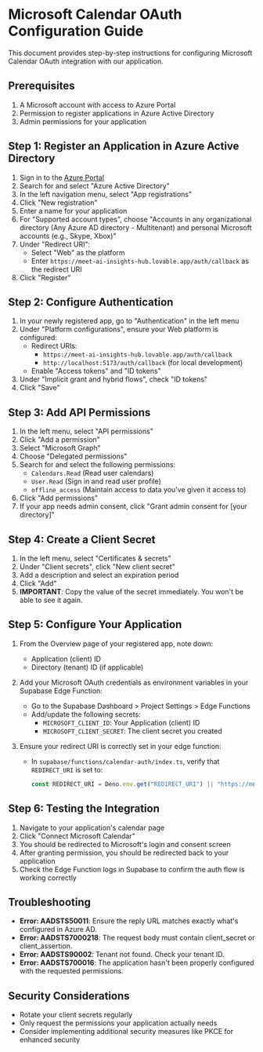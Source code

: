 
# Microsoft Calendar OAuth Configuration Guide

This document provides step-by-step instructions for configuring Microsoft Calendar OAuth integration with our application.

## Prerequisites

1. A Microsoft account with access to Azure Portal
2. Permission to register applications in Azure Active Directory
3. Admin permissions for your application

## Step 1: Register an Application in Azure Active Directory

1. Sign in to the [Azure Portal](https://portal.azure.com/)
2. Search for and select "Azure Active Directory"
3. In the left navigation menu, select "App registrations"
4. Click "New registration"
5. Enter a name for your application
6. For "Supported account types", choose "Accounts in any organizational directory (Any Azure AD directory - Multitenant) and personal Microsoft accounts (e.g., Skype, Xbox)"
7. Under "Redirect URI":
   - Select "Web" as the platform
   - Enter `https://meet-ai-insights-hub.lovable.app/auth/callback` as the redirect URI
8. Click "Register"

## Step 2: Configure Authentication

1. In your newly registered app, go to "Authentication" in the left menu
2. Under "Platform configurations", ensure your Web platform is configured:
   - Redirect URIs: 
     - `https://meet-ai-insights-hub.lovable.app/auth/callback`
     - `http://localhost:5173/auth/callback` (for local development)
   - Enable "Access tokens" and "ID tokens"
3. Under "Implicit grant and hybrid flows", check "ID tokens"
4. Click "Save"

## Step 3: Add API Permissions

1. In the left menu, select "API permissions"
2. Click "Add a permission"
3. Select "Microsoft Graph"
4. Choose "Delegated permissions"
5. Search for and select the following permissions:
   - `Calendars.Read` (Read user calendars)
   - `User.Read` (Sign in and read user profile)
   - `offline_access` (Maintain access to data you've given it access to)
6. Click "Add permissions"
7. If your app needs admin consent, click "Grant admin consent for [your directory]"

## Step 4: Create a Client Secret

1. In the left menu, select "Certificates & secrets"
2. Under "Client secrets", click "New client secret"
3. Add a description and select an expiration period
4. Click "Add"
5. **IMPORTANT**: Copy the value of the secret immediately. You won't be able to see it again.

## Step 5: Configure Your Application

1. From the Overview page of your registered app, note down:
   - Application (client) ID
   - Directory (tenant) ID (if applicable)

2. Add your Microsoft OAuth credentials as environment variables in your Supabase Edge Function:
   - Go to the Supabase Dashboard > Project Settings > Edge Functions
   - Add/update the following secrets:
     - `MICROSOFT_CLIENT_ID`: Your Application (client) ID
     - `MICROSOFT_CLIENT_SECRET`: The client secret you created

3. Ensure your redirect URI is correctly set in your edge function:
   - In `supabase/functions/calendar-auth/index.ts`, verify that `REDIRECT_URI` is set to:
     ```typescript
     const REDIRECT_URI = Deno.env.get("REDIRECT_URI") || "https://meet-ai-insights-hub.lovable.app/auth/callback";
     ```

## Step 6: Testing the Integration

1. Navigate to your application's calendar page
2. Click "Connect Microsoft Calendar"
3. You should be redirected to Microsoft's login and consent screen
4. After granting permission, you should be redirected back to your application
5. Check the Edge Function logs in Supabase to confirm the auth flow is working correctly

## Troubleshooting

- **Error: AADSTS50011**: Ensure the reply URL matches exactly what's configured in Azure AD.
- **Error: AADSTS7000218**: The request body must contain client_secret or client_assertion.
- **Error: AADSTS90002**: Tenant not found. Check your tenant ID.
- **Error: AADSTS700016**: The application hasn't been properly configured with the requested permissions.

## Security Considerations

- Rotate your client secrets regularly
- Only request the permissions your application actually needs
- Consider implementing additional security measures like PKCE for enhanced security

